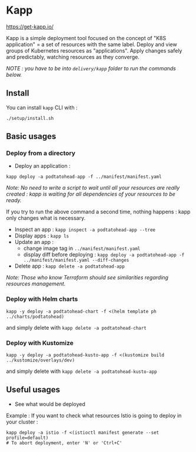 # Kapp

https://get-kapp.io/

Kapp is a simple deployment tool focused on the concept of "K8S application" = a set of resources with the same label.
Deploy and view groups of Kubernetes resources as "applications".
Apply changes safely and predictably, watching resources as they converge.

_NOTE : you have to be into `delivery/kapp` folder to run the commands below._

## Install

You can install `kapp` CLI with :

```
./setup/install.sh
```

## Basic usages

### Deploy from a directory

- Deploy an application :

```
kapp deploy -a podtatohead-app -f ../manifest/manifest.yaml
```

_Note: No need to write a script to wait until all your resources are _really_ created : kapp is waiting for all dependencies of your resources to be ready._

If you try to run the above command a second time, nothing happens : kapp only changes what is necessary.

- Inspect an app : `kapp inspect -a podtatohead-app --tree`
- Display apps : `kapp ls`
- Update an app :
  - change image tag in `../manifest/manifest.yaml`
  - display diff before deploying : `kapp deploy -a podtatohead-app -f ../manifest/manifest.yaml --diff-changes`
- Delete app : `kapp delete -a podtatohead-app`

_Note: Those who know Terraform should see similarities regarding resources management._

### Deploy with Helm charts

```
kapp -y deploy -a podtatohead-chart -f <(helm template ph ../charts/podtatohead)
```

and simply delete with `kapp delete -a podtatohead-chart`

### Deploy with Kustomize

```
kapp -y deploy -a podtatohead-kusto-app -f <(kustomize build ../kustomize/overlays/dev)
```

and simply delete with `kapp delete -a podtatohead-kusto-app`

## Useful usages

- See what would be deployed

Example : If you want to check what resources Istio is going to deploy in your cluster :

```
kapp deploy -a istio -f <(istioctl manifest generate --set profile=default)
# To abort deployment, enter 'N' or 'Ctrl+C'
```